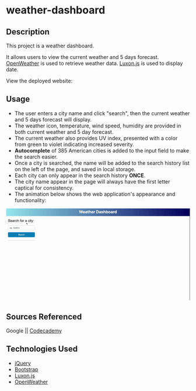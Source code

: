 # weather-dashboard

## Description

This project is a weather dashboard. 

It allows users to view the current weather and 5 days forecast. [OpenWeather](https://openweathermap.org) is used to retrieve weather data. [Luxon.js](https://moment.github.io/luxon/#/) is used to display date.

View the deployed website: 


## Usage

* The user enters a city name and click "search", then the current weather and 5 days forecast will display.
* The weather icon, temperature, wind speed, humidity are provided in both current weather and 5 day forecast. 
* The current weather also provides UV index, presented with a color from green to violet indicating increased severity.
* **Autocomplete** of 385 American cities is added to the input field to make the search easier.
* Once a city is searched, the name will be added to the search history list on the left of the page, and saved in local storage.
* Each city can only appear in the search history **ONCE**.
* The city name appear in the page will always have the first letter captical for consistency.
* The animation below shows the web application's appearance and functionality:

![demo video of the weather dashboard](./assets/weather-dashboard.gif)



## Sources Referenced
Google || [Codecademy](http://codecademy.com) 

## Technologies Used
* [jQuery](https://jquery.com)
* [Bootstrap](https://getbootstrap.com) 
* [Luxon.js](https://moment.github.io/luxon/#/)
* [OpenWeather](https://openweathermap.org)





